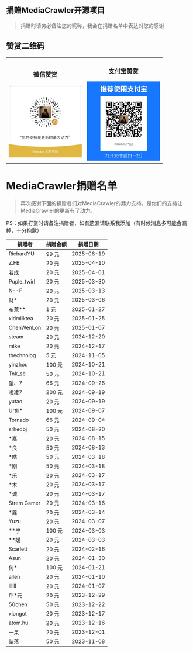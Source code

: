 ## 捐赠MediaCrawler开源项目
> 捐赠时请务必备注您的昵称，我会在捐赠名单中表达对您的感谢

## 赞赏二维码

<table align="center">
  <tr>
    <td align="center">
      <h3>微信赞赏</h3>
      <img src="./static/images/wechat_pay.jpeg" alt="微信赞赏二维码" width="200"/>
    </td>
    <td align="center">
      <h3>支付宝赞赏</h3>
      <img src="./static/images/zfb_pay.png" alt="支付宝赞赏二维码" width="200"/>
    </td>
  </tr>
</table>

# MediaCrawler捐赠名单

> 再次感谢下面的捐赠者们对MediaCrawler的鼎力支持，是你们的支持让MediaCrawler的更新有了动力。

PS：如果打赏时请备注捐赠者，如有遗漏请联系我添加（有时候消息多可能会漏掉，十分抱歉）

| 捐赠者      | 捐赠金额 | 捐赠日期   |
| ----------- | -------- | ---------- |
| RichardYU   | 99 元    | 2025-06-19 |
| Z.FB        | 20 元    | 2025-04-10 |
| 若成        | 20 元    | 2025-04-01 |
| Puple_twirl | 20 元    | 2025-03-30 |
| N--F        | 20 元    | 2025-03-13 |
| 财*         | 20 元    | 2025-03-06 |
| 布莱**      | 1 元     | 2025-01-27 |
| xldmilktea  | 20 元    | 2025-01-25 |
| ChenWenLon  | 20 元    | 2025-01-07 |
| steam       | 20 元    | 2024-12-20 |
| mike        | 20 元    | 2024-12-17 |
| thechnolog  | 5 元     | 2024-11-05 |
| yinzhou     | 100 元   | 2024-10-21 |
| Tnk_se      | 50 元    | 2024-10-21 |
| 望、7       | 66 元    | 2024-09-26 |
| 凌凌7       | 200 元   | 2024-09-19 |
| yutao       | 20 元    | 2024-09-19 |
| Urtb*       | 100 元   | 2024-09-07 |
| Tornado     | 66 元    | 2024-09-04 |
| srhedbj     | 50 元    | 2024-08-20 |
| *嘉         | 20 元    | 2024-08-15 |
| *良         | 50 元    | 2024-08-13 |
| *皓         | 50 元    | 2024-03-18 |
| *刚         | 50 元    | 2024-03-18 |
| *乐         | 20 元    | 2024-03-17 |
| *木         | 20 元    | 2024-03-17 |
| *诚         | 20 元    | 2024-03-17 |
| Strem Gamer | 20 元    | 2024-03-16 |
| *鑫         | 20 元    | 2024-03-14 |
| Yuzu        | 20 元    | 2024-03-07 |
| **宁        | 100 元   | 2024-03-03 |
| **媛        | 20 元    | 2024-03-03 |
| Scarlett    | 20 元    | 2024-02-16 |
| Asun        | 20 元    | 2024-01-30 |
| 何*         | 100 元   | 2024-01-21 |
| allen       | 20 元    | 2024-01-10 |
| llllll      | 20 元    | 2024-01-07 |
| 邝*元       | 20 元    | 2023-12-29 |
| 50chen      | 50 元    | 2023-12-22 |
| xiongot     | 20 元    | 2023-12-17 |
| atom.hu     | 20 元    | 2023-12-16 |
| 一呆        | 20 元    | 2023-12-01 |
| 坠落        | 50 元    | 2023-11-08 |


